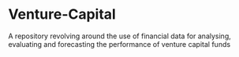 # Venture-Capital
A repository revolving around the use of financial data for analysing, evaluating and forecasting the performance of venture capital funds
